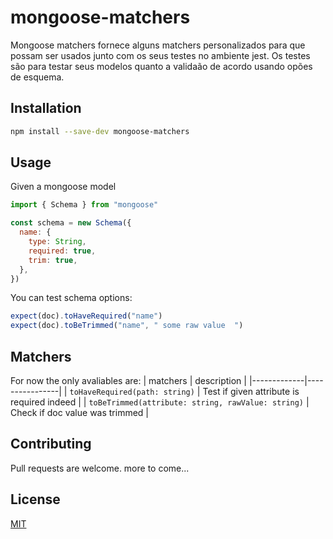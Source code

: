 # mongoose-matchers

Mongoose matchers fornece alguns matchers personalizados para que possam ser
usados junto com os seus testes no ambiente jest.
Os testes são para testar seus modelos quanto a validaão de acordo usando opões de esquema.

## Installation

```bash
npm install --save-dev mongoose-matchers
```

## Usage

Given a mongoose model

```javascript
import { Schema } from "mongoose"

const schema = new Schema({
  name: {
    type: String,
    required: true,
    trim: true,
  },
})
```

You can test schema options:

```javascript
expect(doc).toHaveRequired("name")
expect(doc).toBeTrimmed("name", " some raw value  ")
```

## Matchers

For now the only avaliables are:
| matchers | description |
|-------------|----------------|
| `toHaveRequired(path: string)` | Test if given attribute is required indeed |
| `toBeTrimmed(attribute: string, rawValue: string)` | Check if doc value was trimmed |

## Contributing

Pull requests are welcome. more to come...

## License

[MIT](https://choosealicense.com/licenses/mit/)

